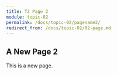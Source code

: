 ```yaml
---
title: T2 Page 2
module: topic-02
permalink: /docs/topic-02/pagename2/
redirect_from: /docs/topic-02/02-page.md
---
```


## A New Page 2

This is a new page.
